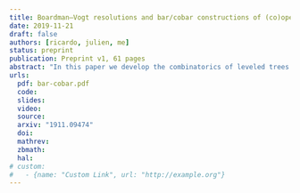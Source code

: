 ```yaml
---
title: Boardman–Vogt resolutions and bar/cobar constructions of (co)operadic (co)bimodules
date: 2019-11-21
draft: false
authors: [ricardo, julien, me]
status: preprint
publication: Preprint v1, 61 pages
abstract: "In this paper we develop the combinatorics of leveled trees in order to construct explicit resolutions of (co)operads and (co)operadic (co)bimodules. We construct explicit cofibrant resolutions of operads and operadic bimodules in spectra analogous to the ordinary Boardman--Vogt resolutions and we express them as a cobar construction of indecomposable elements. Dually, in the context of CDGAs, we perform similar constructions to obtain fibrant resolutions of Hopf cooperads and Hopf cooperadic cobimodules and we express them as a bar construction of primitive elements."
urls:
  pdf: bar-cobar.pdf
  code:
  slides:
  video:
  source:
  arxiv: "1911.09474"
  doi:
  mathrev:
  zbmath:
  hal:
# custom:
#   - {name: "Custom Link", url: "http://example.org"}
---
```

